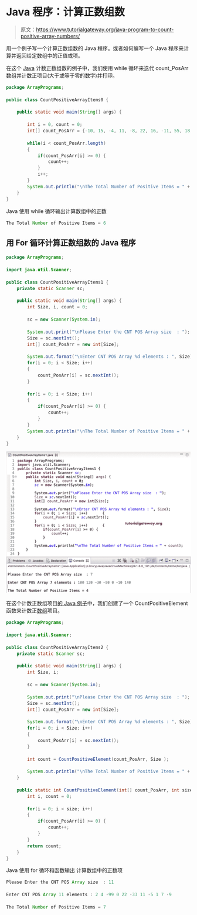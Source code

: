 # Java 程序：计算正数组数

> 原文：<https://www.tutorialgateway.org/java-program-to-count-positive-array-numbers/>

用一个例子写一个计算正数组数的 Java 程序。或者如何编写一个 Java 程序来计算并返回给定数组中的正值或项。

在这个 [Java](https://www.tutorialgateway.org/java-tutorial/) 计数正数组数的例子中，我们使用 while 循环来迭代 count_PosArr 数组并计数正项目(大于或等于零的数字)并打印。

```java
package ArrayPrograms;

public class CountPositiveArrayItems0 {

	public static void main(String[] args) {

		int i = 0, count = 0;
		int[] count_PosArr = {-10, 15, -4, 11, -8, 22, 16, -11, 55, 18, -60};

		while(i < count_PosArr.length) 
		{
			if(count_PosArr[i] >= 0) {
				count++;
			}
			i++;
		}
		System.out.println("\nThe Total Number of Positive Items = " + count);
	}
}
```

Java 使用 while 循环输出计算数组中的正数

```java
The Total Number of Positive Items = 6
```

## 用 For 循环计算正数组数的 Java 程序

```java
package ArrayPrograms;

import java.util.Scanner;

public class CountPositiveArrayItems1 {
	private static Scanner sc;

	public static void main(String[] args) {
		int Size, i, count = 0;

		sc = new Scanner(System.in);

		System.out.print("\nPlease Enter the CNT POS Array size  : ");
		Size = sc.nextInt();
		int[] count_PosArr = new int[Size];

		System.out.format("\nEnter CNT POS Array %d elements : ", Size);
		for(i = 0; i < Size; i++) 
		{
			count_PosArr[i] = sc.nextInt();
		}

		for(i = 0; i < Size; i++) 
		{
			if(count_PosArr[i] >= 0) {
				count++;
			}
		}
		System.out.println("\nThe Total Number of Positive Items = " + count);
	}
}
```

![Java Program to Count Positive Array Numbers 2](img/91f8994f3211714deb92cfa19ce299a1.png)

在这个计数正数组项目[的 Java 例子](https://www.tutorialgateway.org/learn-java-programs/)中，我们创建了一个 CountPositiveElement 函数来计数正[数组](https://www.tutorialgateway.org/java-array/)项目。

```java
package ArrayPrograms;

import java.util.Scanner;

public class CountPositiveArrayItems2 {
	private static Scanner sc;

	public static void main(String[] args) {
		int Size, i;

		sc = new Scanner(System.in);

		System.out.print("\nPlease Enter the CNT POS Array size  : ");
		Size = sc.nextInt();
		int[] count_PosArr = new int[Size];

		System.out.format("\nEnter CNT POS Array %d elements : ", Size);
		for(i = 0; i < Size; i++) 
		{
			count_PosArr[i] = sc.nextInt();
		}

		int count = CountPositiveElement(count_PosArr, Size );

		System.out.println("\nThe Total Number of Positive Items = " + count);
	}

	public static int CountPositiveElement(int[] count_PosArr, int size ) {
		int i, count = 0;

		for(i = 0; i < size; i++) 
		{
			if(count_PosArr[i] >= 0) {
				count++;
			}
		}
		return count;
	}
}
```

Java 使用 for 循环和函数输出 计算数组中的正数项

```java
Please Enter the CNT POS Array size  : 11

Enter CNT POS Array 11 elements : 2 4 -99 0 22 -33 11 -5 1 7 -9

The Total Number of Positive Items = 7
```
